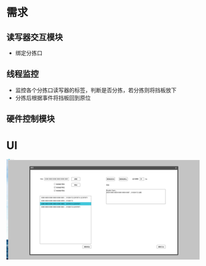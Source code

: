 
# 需求

## 读写器交互模块

- 绑定分拣口

## 线程监控

- 监控各个分拣口读写器的标签，判断是否分拣，若分拣则将挡板放下
- 分拣后根据事件将挡板回到原位

## 硬件控制模块


# UI

<img src='https://raw.githubusercontent.com/aaana/UHFReader/master/ui.png'></img>

